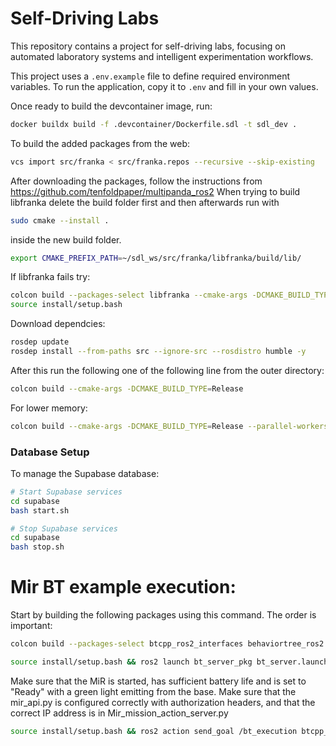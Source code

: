 # Self-Driving Labs

This repository contains a project for self-driving labs, focusing on automated laboratory systems and intelligent experimentation workflows.

This project uses a `.env.example` file to define required environment variables. To run the application, copy it to `.env` and fill in your own values.


Once ready to build the devcontainer image, run:
```bash
docker buildx build -f .devcontainer/Dockerfile.sdl -t sdl_dev .
```

To build the added packages from the web: 
```bash
vcs import src/franka < src/franka.repos --recursive --skip-existing
```

After downloading the packages, follow the instructions from https://github.com/tenfoldpaper/multipanda_ros2
When trying to build libfranka delete the build folder first and then afterwards run with 
```bash
sudo cmake --install .
```
inside the new build folder. 


```bash
export CMAKE_PREFIX_PATH=~/sdl_ws/src/franka/libfranka/build/lib/
```

If libfranka fails try: 
```bash 
colcon build --packages-select libfranka --cmake-args -DCMAKE_BUILD_TYPE=Release --parallel-workers 1
source install/setup.bash
```

Download dependcies: 
```bash
rosdep update
rosdep install --from-paths src --ignore-src --rosdistro humble -y
```

After this run the following one of the following line from the outer directory: 
```bash 
colcon build --cmake-args -DCMAKE_BUILD_TYPE=Release
```
For lower memory: 
```bash 
colcon build --cmake-args -DCMAKE_BUILD_TYPE=Release --parallel-workers 1
```

### Database Setup

To manage the Supabase database:

```bash
# Start Supabase services
cd supabase
bash start.sh

# Stop Supabase services
cd supabase
bash stop.sh
```



# Mir BT example execution:

Start by building the following packages using this command. The order is important:

```bash
colcon build --packages-select btcpp_ros2_interfaces behaviortree_ros2 mir bt_server_pkg
```

```bash
source install/setup.bash && ros2 launch bt_server_pkg bt_server.launch.py
```

Make sure that the MiR is started, has sufficient battery life and is set to "Ready" with a green light emitting from the base. Make sure that the mir_api.py is configured correctly with authorization headers, and that the correct IP address is in Mir_mission_action_server.py

```bash
source install/setup.bash && ros2 action send_goal /bt_execution btcpp_ros2_interfaces/action/ExecuteTree "{target_tree: 'BT_Test'}" --feedback
```